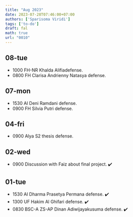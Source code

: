 ```yaml
---
title: "Aug 2023"
date: 2023-07-28T07:46:00+07:00
authors: ['Sparisoma Viridi']
tags: ['to-do']
draft: fal
math: true
url: "0010"
---
```



## 08-tue
+ 1000 FH-NR Khalda Alifiadefense.
+ 0800 FH Clarisa Andrienny Natasya defense.


## 07-mon
+ 1530 AI Deni Ramdani defense.
+ 0900 FH Silvia Putri defense.


## 04-fri
+ 0900 Alya S2 thesis defense.


## 02-wed
+ 0900 Discussion with Faiz about final project. :heavy_check_mark:


## 01-tue
+ 1530 AI Dharma Prasetya Permana defense. :heavy_check_mark:
+ 1300 UF Hakim Al Ghifari defense. :heavy_check_mark:
+ 0830 BSC-A ZS-AP Dinan Adiwijayakusuma defense. :heavy_check_mark:
